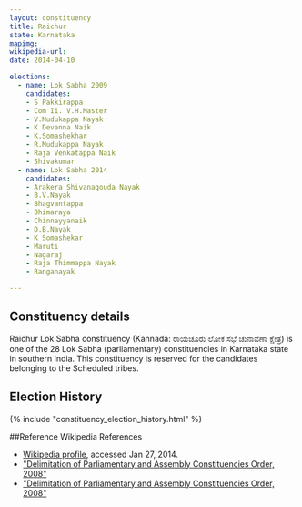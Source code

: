 ```yaml
---
layout: constituency
title: Raichur
state: Karnataka
mapimg: 
wikipedia-url: 
date: 2014-04-10

elections: 
  - name: Lok Sabha 2009
    candidates: 
    - S Pakkirappa 
    - Com Ii. V.H.Master 
    - V.Mudukappa Nayak 
    - K Devanna Naik 
    - K.Somashekhar 
    - R.Mudukappa Nayak 
    - Raja Venkatappa Naik 
    - Shivakumar  
  - name: Lok Sabha 2014
    candidates: 
    - Arakera Shivanagouda Nayak 
    - B.V.Nayak 
    - Bhagvantappa 
    - Bhimaraya 
    - Chinnayyanaik 
    - D.B.Nayak 
    - K Somashekar 
    - Maruti 
    - Nagaraj 
    - Raja Thimmappa Nayak 
    - Ranganayak  

---
```


## Constituency details
Raichur Lok Sabha constituency (Kannada: ರಾಯಚೂರು ಲೋಕ ಸಭೆ ಚುನಾವಣಾ ಕ್ಷೇತ್ರ) is one of the 28 Lok Sabha (parliamentary) constituencies in Karnataka state in southern India. This constituency is reserved for the candidates belonging to the Scheduled tribes.




## Election History
{% include "constituency_election_history.html" %}

##Reference
Wikipedia References
- [Wikipedia profile]({{page.profile.wikipedia}}), accessed Jan 27, 2014.
- ["Delimitation of Parliamentary and Assembly Constituencies Order, 2008"][wiki1]
- ["Delimitation of Parliamentary and Assembly Constituencies Order, 2008"][wiki2]

[wiki1]: http://eci.nic.in/eci_main/CurrentElections/CONSOLIDATED_ORDER%20_ECI%20.pdf
[wiki2]: http://eci.nic.in/press/List%20of%20Winning%20Candidated%20Final%20for%2016th%20May.pdf
